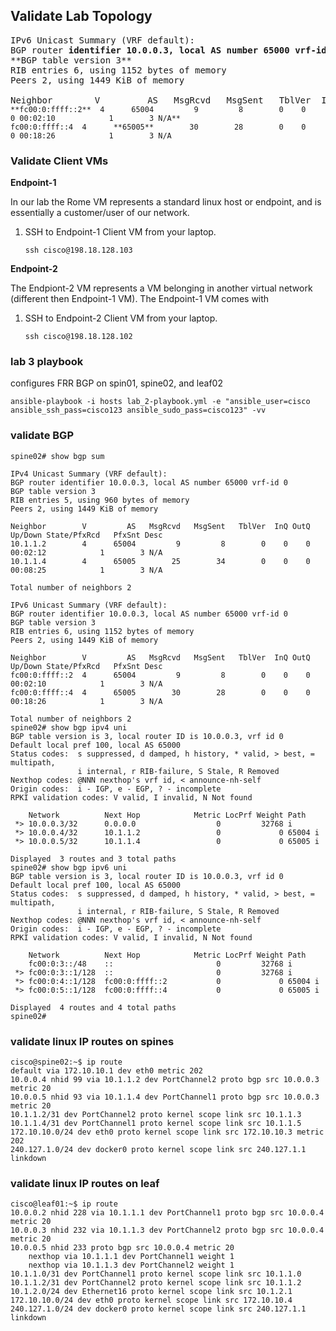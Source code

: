 ## Validate Lab Topology


<pre>
IPv6 Unicast Summary (VRF default):
BGP router <b>identifier 10.0.0.3, local AS number 65000 vrf-id 0</b>
**BGP table version 3**
RIB entries 6, using 1152 bytes of memory
Peers 2, using 1449 KiB of memory

Neighbor        V         AS   MsgRcvd   MsgSent   TblVer  InQ OutQ  Up/Down State/PfxRcd   PfxSnt Desc
<code>**fc00:0:ffff::2**  4      65004         9         8        0    0    0 00:02:10            1        3 N/A**
fc00:0:ffff::4  4      **65005**        30        28        0    0    0 00:18:26            1        3 N/A</code>
</pre>

### Validate Client VMs

__Endpoint-1__

In our lab the Rome VM represents a standard linux host or endpoint, and is essentially a customer/user of our network.

1. SSH to Endpoint-1 Client VM from your laptop.
   ```
   ssh cisco@198.18.128.103
   ```

__Endpoint-2__

The Endpiont-2 VM represents a VM belonging in another virtual network (different then Endpoint-1 VM). The Endpoint-1 VM comes with 

1. SSH to Endpoint-2 Client VM from your laptop.
   ```
   ssh cisco@198.18.128.102
   ```

### lab 3 playbook
configures FRR BGP on spin01, spine02, and leaf02

```
ansible-playbook -i hosts lab_2-playbook.yml -e "ansible_user=cisco ansible_ssh_pass=cisco123 ansible_sudo_pass=cisco123" -vv
```

### validate BGP
```
spine02# show bgp sum

IPv4 Unicast Summary (VRF default):
BGP router identifier 10.0.0.3, local AS number 65000 vrf-id 0
BGP table version 3
RIB entries 5, using 960 bytes of memory
Peers 2, using 1449 KiB of memory

Neighbor        V         AS   MsgRcvd   MsgSent   TblVer  InQ OutQ  Up/Down State/PfxRcd   PfxSnt Desc
10.1.1.2        4      65004         9         8        0    0    0 00:02:12            1        3 N/A
10.1.1.4        4      65005        25        34        0    0    0 00:08:25            1        3 N/A

Total number of neighbors 2

IPv6 Unicast Summary (VRF default):
BGP router identifier 10.0.0.3, local AS number 65000 vrf-id 0
BGP table version 3
RIB entries 6, using 1152 bytes of memory
Peers 2, using 1449 KiB of memory

Neighbor        V         AS   MsgRcvd   MsgSent   TblVer  InQ OutQ  Up/Down State/PfxRcd   PfxSnt Desc
fc00:0:ffff::2  4      65004         9         8        0    0    0 00:02:10            1        3 N/A
fc00:0:ffff::4  4      65005        30        28        0    0    0 00:18:26            1        3 N/A

Total number of neighbors 2
spine02# show bgp ipv4 uni
BGP table version is 3, local router ID is 10.0.0.3, vrf id 0
Default local pref 100, local AS 65000
Status codes:  s suppressed, d damped, h history, * valid, > best, = multipath,
               i internal, r RIB-failure, S Stale, R Removed
Nexthop codes: @NNN nexthop's vrf id, < announce-nh-self
Origin codes:  i - IGP, e - EGP, ? - incomplete
RPKI validation codes: V valid, I invalid, N Not found

    Network          Next Hop            Metric LocPrf Weight Path
 *> 10.0.0.3/32      0.0.0.0                  0         32768 i
 *> 10.0.0.4/32      10.1.1.2                 0             0 65004 i
 *> 10.0.0.5/32      10.1.1.4                 0             0 65005 i

Displayed  3 routes and 3 total paths
spine02# show bgp ipv6 uni
BGP table version is 3, local router ID is 10.0.0.3, vrf id 0
Default local pref 100, local AS 65000
Status codes:  s suppressed, d damped, h history, * valid, > best, = multipath,
               i internal, r RIB-failure, S Stale, R Removed
Nexthop codes: @NNN nexthop's vrf id, < announce-nh-self
Origin codes:  i - IGP, e - EGP, ? - incomplete
RPKI validation codes: V valid, I invalid, N Not found

    Network          Next Hop            Metric LocPrf Weight Path
    fc00:0:3::/48    ::                       0         32768 i
 *> fc00:0:3::1/128  ::                       0         32768 i
 *> fc00:0:4::1/128  fc00:0:ffff::2           0             0 65004 i
 *> fc00:0:5::1/128  fc00:0:ffff::4           0             0 65005 i

Displayed  4 routes and 4 total paths
spine02# 
```

### validate linux IP routes on spines
```
cisco@spine02:~$ ip route
default via 172.10.10.1 dev eth0 metric 202 
10.0.0.4 nhid 99 via 10.1.1.2 dev PortChannel2 proto bgp src 10.0.0.3 metric 20 
10.0.0.5 nhid 93 via 10.1.1.4 dev PortChannel1 proto bgp src 10.0.0.3 metric 20 
10.1.1.2/31 dev PortChannel2 proto kernel scope link src 10.1.1.3 
10.1.1.4/31 dev PortChannel1 proto kernel scope link src 10.1.1.5 
172.10.10.0/24 dev eth0 proto kernel scope link src 172.10.10.3 metric 202 
240.127.1.0/24 dev docker0 proto kernel scope link src 240.127.1.1 linkdown 
```

### validate linux IP routes on leaf
```
cisco@leaf01:~$ ip route
10.0.0.2 nhid 228 via 10.1.1.1 dev PortChannel1 proto bgp src 10.0.0.4 metric 20 
10.0.0.3 nhid 232 via 10.1.1.3 dev PortChannel2 proto bgp src 10.0.0.4 metric 20 
10.0.0.5 nhid 233 proto bgp src 10.0.0.4 metric 20 
	nexthop via 10.1.1.1 dev PortChannel1 weight 1 
	nexthop via 10.1.1.3 dev PortChannel2 weight 1 
10.1.1.0/31 dev PortChannel1 proto kernel scope link src 10.1.1.0 
10.1.1.2/31 dev PortChannel2 proto kernel scope link src 10.1.1.2 
10.1.2.0/24 dev Ethernet16 proto kernel scope link src 10.1.2.1 
172.10.10.0/24 dev eth0 proto kernel scope link src 172.10.10.4 
240.127.1.0/24 dev docker0 proto kernel scope link src 240.127.1.1 linkdown 
```
